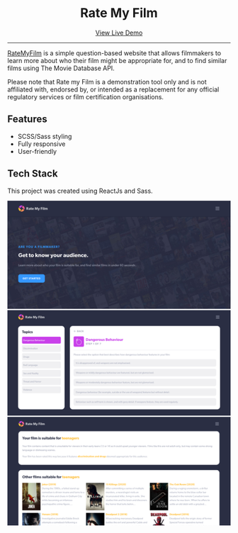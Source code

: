 <h1 align="center">
Rate My Film
</h1>

<div align="center">
 <a href="https://red-eye.netlify.app/" align="center" target="_blank">
   View Live Demo
 </a>
</div>

---

[RateMyFilm](https://red-eye.netlify.app/) is a simple question-based website that allows filmmakers to learn more about who their film might be appropriate for, and to find similar films using The Movie Database API.

Please note that Rate my Film is a demonstration tool only and is not affiliated with, endorsed by, or intended as a replacement for any official regulatory services or film certification organisations.

## Features

- SCSS/Sass styling
- Fully responsive
- User-friendly

## Tech Stack

This project was created using ReactJs and Sass.

<img src="/v2%20Homepage.png" />
<img src="/v2%20Questions.png" />
<img src="/v2%20Final%20Rating%20Page.png" />